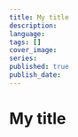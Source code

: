 ```yaml
---
title: My title
description:
language: 
tags: []
cover_image:
series: 
published: true
publish_date: 
---
```

# My title